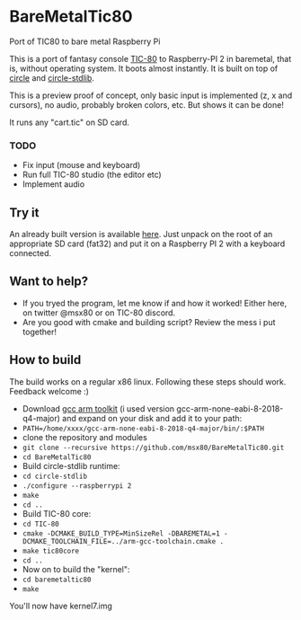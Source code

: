 # BareMetalTic80
Port of TIC80 to bare metal Raspberry Pi

This is a port of fantasy console [TIC-80](https://github.com/nesbox/TIC-80) to Raspberry-PI 2 in baremetal, that is, without operating system. It boots almost instantly. It is built on top of [circle](https://github.com/rsta2/circle) and [circle-stdlib](https://github.com/smuehlst/circle-stdlib).

This is a preview proof of concept, only basic input is implemented (z, x and cursors), no audio, probably broken colors, etc. But shows it can be done!

It runs any "cart.tic" on SD card.

### TODO

* Fix input (mouse and keyboard)
* Run full TIC-80 studio (the editor etc)
* Implement audio

## Try it

An already built version is available [here](https://drive.google.com/file/d/1kck1odAhhJPL2Zs7zP8cYOfv2Ap05nV4/view?usp=sharing). Just unpack on the root of an appropriate SD card (fat32) and put it on a Raspberry PI 2 with a keyboard connected.

## Want to help?

* If you tryed the program, let me know if and how it worked! Either here, on twitter @msx80 or on TIC-80 discord.
* Are you good with cmake and building script? Review the mess i put together!

## How to build

The build works on a regular x86 linux. Following these steps should work. Feedback welcome :)

* Download [gcc arm toolkit](https://developer.arm.com/open-source/gnu-toolchain/gnu-rm/downloads) (i used version gcc-arm-none-eabi-8-2018-q4-major) and expand on your disk and add it to your path:
* `PATH=/home/xxxx/gcc-arm-none-eabi-8-2018-q4-major/bin/:$PATH`
* clone the repository and modules
* `git clone --recursive https://github.com/msx80/BareMetalTic80.git`
* `cd BareMetalTic80`
* Build circle-stdlib runtime:
* `cd circle-stdlib`
* `./configure --raspberrypi 2`
* `make`
* `cd ..`
* Build TIC-80 core:
* `cd TIC-80`
* `cmake -DCMAKE_BUILD_TYPE=MinSizeRel -DBAREMETAL=1 -DCMAKE_TOOLCHAIN_FILE=../arm-gcc-toolchain.cmake .`
* `make tic80core`
* `cd ..`
* Now on to build the "kernel":
* `cd baremetaltic80`
* `make`

You'll now have kernel7.img
